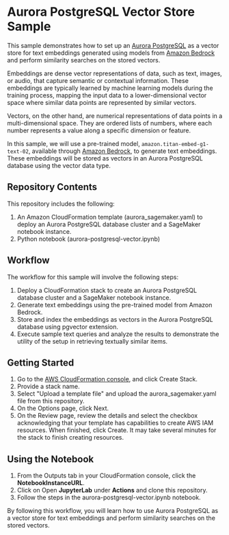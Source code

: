 # Aurora PostgreSQL Vector Store Sample 

This sample demonstrates how to set up an [Aurora PostgreSQL](https://aws.amazon.com/rds/aurora/) as a vector store for text embeddings generated using models from [Amazon Bedrock](https://aws.amazon.com/bedrock/) and perform similarity searches on the stored vectors. 

Embeddings are dense vector representations of data, such as text, images, or audio, that capture semantic or contextual information. These embeddings are typically learned by machine learning models during the training process, mapping the input data to a lower-dimensional vector space where similar data points are represented by similar vectors.

Vectors, on the other hand, are numerical representations of data points in a multi-dimensional space. They are ordered lists of numbers, where each number represents a value along a specific dimension or feature.

In this sample, we will use a pre-trained model, `amazon.titan-embed-g1-text-02`, available through [Amazon Bedrock](https://docs.aws.amazon.com/bedrock/latest/userguide/titan-embedding-models.html), to generate text embeddings. These embeddings will be stored as vectors in an Aurora PostgreSQL database using the vector data type.

## Repository Contents

This repository includes the following:

1. An Amazon CloudFormation template (aurora_sagemaker.yaml) to deploy an Aurora PostgreSQL database cluster and a SageMaker notebook instance.
2. Python notebook (aurora-postgresql-vector.ipynb) 

## Workflow
The workflow for this sample will involve the following steps:

1. Deploy a CloudFormation stack to create an Aurora PostgreSQL database cluster and a SageMaker notebook instance.
2. Generate text embeddings using the pre-trained model from Amazon Bedrock.
3. Store and index the embeddings as vectors in the Aurora PostgreSQL database using pgvector extension.
4. Execute sample text queries and analyze the results to demonstrate the utility of the setup in retrieving textually similar items.

## Getting Started

1. Go to the [AWS CloudFormation console](https://us-east-1.console.aws.amazon.com/cloudformation/home?region=us-east-1), and click Create Stack.
2. Provide a stack name.
3. Select "Upload a template file" and upload the aurora_sagemaker.yaml file from this repository.
4. On the Options page, click Next.
5. On the Review page, review the details and select the checkbox acknowledging that your template has capabilities to create AWS IAM resources. When finished, click Create. It may take several minutes for the stack to finish creating resources.


## Using the Notebook

1. From the Outputs tab in your CloudFormation console, click the **NotebookInstanceURL**.
2. Click on Open **JupyterLab** under **Actions** and clone this repository.
3. Follow the steps in the aurora-postgresql-vector.ipynb notebook. 

By following this workflow, you will learn how to use Aurora PostgreSQL as a vector store for text embeddings and perform similarity searches on the stored vectors.
